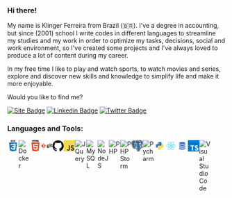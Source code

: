 ### Hi there! 

My name is Klinger Ferreira from Brazil (🇧🇷). I've a degree in accounting, but since (2001) school I write codes in different languages to streamline my studies and my work in order to optimize my tasks, decisions, social and work environment, so I've created some projects and I've always loved to produce a lot of content during my career.

In my free time I like to play and watch sports, to watch movies and series, explore and discover new skills and knowledge to simplify life and make it more enjoyable.

Would you like to find me?

[![Site Badge](https://img.shields.io/badge/coisasimples.com-black)](https://coisasimples.com)
[![Linkedin Badge](https://img.shields.io/badge/-LinkedIn-blue?logo=Linkedin&logoColor=white&link=https://www.linkedin.com/in/klinger-f-28042726)](https://www.linkedin.com/in/klinger-f-28042726)
[![Twitter Badge](https://img.shields.io/badge/-Twitter-1ca0f1?style=labelColor=1ca0f1&logo=twitter&logoColor=white&link=https://twitter.com/kzieg)](https://twitter.com/kzieg)


### Languages and Tools:

<img align="left" alt="CSS3" width="26px" src="https://raw.githubusercontent.com/github/explore/80688e429a7d4ef2fca1e82350fe8e3517d3494d/topics/css/css.png" />
<img align="left" alt="Docker" width="26px" src="https://devicons.github.io/devicon/devicon.git/icons/docker/docker-original-wordmark.svg" />
<img align="left" alt="HTML" width="26px" src="https://raw.githubusercontent.com/github/explore/80688e429a7d4ef2fca1e82350fe8e3517d3494d/topics/html/html.png" />
<img align="left" alt="Git" width="26px" src="https://raw.githubusercontent.com/github/explore/80688e429a7d4ef2fca1e82350fe8e3517d3494d/topics/git/git.png" />
<img align="left" alt="GitHub" width="26px" src="https://raw.githubusercontent.com/github/explore/78df643247d429f6cc873026c0622819ad797942/topics/github/github.png" />
<img align="left" alt="JavaScript" width="26px" src="https://raw.githubusercontent.com/github/explore/80688e429a7d4ef2fca1e82350fe8e3517d3494d/topics/javascript/javascript.png" />
<img align="left" alt="JQuery" width="26px" src="https://devicons.github.io/devicon/devicon.git/icons/jquery/jquery-original-wordmark.svg" />
<img align="left" alt="MySQL" width="26px" src="https://devicons.github.io/devicon/devicon.git/icons/mysql/mysql-original-wordmark.svg" />
<img align="left" alt="NodeJS" width="26px" src="https://devicons.github.io/devicon/devicon.git/icons/nodejs/nodejs-original.svg" />
<img align="left" alt="PHP" width="26px" src="https://devicons.github.io/devicon/devicon.git/icons/php/php-original.svg" />
<img align="left" alt="PHP Storm" width="26px" src="https://img2.gratispng.com/20180619/oju/kisspng-phpstorm-jetbrains-webstorm-php-5b28f2c008a9c0.9825465415294102400355.jpg" />
<img align="left" alt="PostgreSQL" width="26px" src="https://raw.githubusercontent.com/github/explore/80688e429a7d4ef2fca1e82350fe8e3517d3494d/topics/postgresql/postgresql.png" />
<img align="left" alt="Pycharm" width="26px" src="https://img2.gratispng.com/20180414/fsq/kisspng-pycharm-integrated-development-environment-python-restart-5ad2617f2a9168.4877844315237369591744.jpg" />
<img align="left" alt="Python" width="26px" src="https://raw.githubusercontent.com/github/explore/80688e429a7d4ef2fca1e82350fe8e3517d3494d/topics/python/python.png" />
<img align="left" alt="React" width="26px" src="https://raw.githubusercontent.com/github/explore/80688e429a7d4ef2fca1e82350fe8e3517d3494d/topics/react/react.png" />
<img align="left" alt="SQL" width="26px" src="https://raw.githubusercontent.com/github/explore/80688e429a7d4ef2fca1e82350fe8e3517d3494d/topics/sql/sql.png" />
<img align="left" alt="Typescript" width="26px" src="https://raw.githubusercontent.com/github/explore/80688e429a7d4ef2fca1e82350fe8e3517d3494d/topics/typescript/typescript.png" />
<img align="left" alt="Visual Studio Code" width="26px" src="https://devicons.github.io/devicon/devicon.git/icons/visualstudio/visualstudio-plain.svg" />


<!--
**klingersf/klingersf** is a ✨ _special_ ✨ repository because its `README.md` (this file) appears on your GitHub profile.

Here are some ideas to get you started:

- 🔭 I’m currently working on ...
- 🌱 I’m currently learning ...
- 👯 I’m looking to collaborate on ...
- 🤔 I’m looking for help with ...
- 💬 Ask me about ...
- 📫 How to reach me: ...
- 😄 Pronouns: ...
- ⚡ Fun fact: ...
-->
